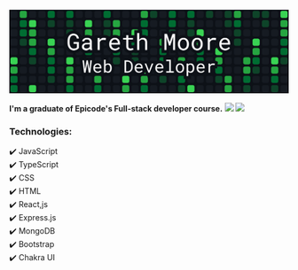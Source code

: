 ![](https://github.com/Gareth-Moore/Gareth-Moore/blob/main/Frame%2021.png)

**I'm a graduate of Epicode's Full-stack developer course.** 
![](https://img.shields.io/badge/any_text-you_like-blue)
![](https://img.shields.io/badge/JavaScript-yellow?logo=javascript&style=flat)
### Technologies:
✔️ JavaScript  
✔️ TypeScript   
✔️ CSS   
✔️ HTML   
✔️ React,js   
✔️ Express.js   
✔️ MongoDB   
✔️ Bootstrap   
✔️ Chakra UI   

